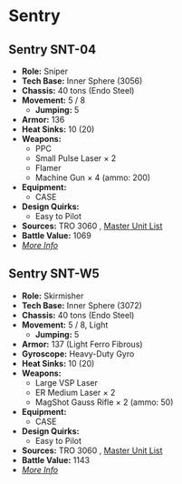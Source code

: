 # Sentry 

## Sentry SNT-04 

- **Role:** Sniper 
- **Tech Base:** Inner Sphere (3056) 
- **Chassis:** 40 tons (Endo Steel) 
- **Movement:** 5 / 8 
  - **Jumping:** 5 
- **Armor:** 136 
- **Heat Sinks:** 10 (20) 
- **Weapons:** 
  - PPC 
  - Small Pulse Laser × 2 
  - Flamer 
  - Machine Gun × 4 (ammo: 200) 
- **Equipment:** 
  - CASE 
- **Design Quirks:** 
  - Easy to Pilot 
- **Sources:** TRO 3060 , [Master Unit List](http://masterunitlist.info/Unit/Details/2866/sentry-snt-04) 
- **Battle Value:** 1069 
- [*More Info*](sentry/sentry_snt-04.md) 

## Sentry SNT-W5 

- **Role:** Skirmisher 
- **Tech Base:** Inner Sphere (3072) 
- **Chassis:** 40 tons (Endo Steel) 
- **Movement:** 5 / 8, Light 
  - **Jumping:** 5 
- **Armor:** 137 (Light Ferro Fibrous) 
- **Gyroscope:** Heavy-Duty Gyro 
- **Heat Sinks:** 10 (20) 
- **Weapons:** 
  - Large VSP Laser 
  - ER Medium Laser × 2 
  - MagShot Gauss Rifle × 2 (ammo: 50) 
- **Equipment:** 
  - CASE 
- **Design Quirks:** 
  - Easy to Pilot 
- **Sources:** TRO 3060 , [Master Unit List](http://masterunitlist.info/Unit/Details/2867/sentry-snt-w5) 
- **Battle Value:** 1143 
- [*More Info*](sentry/sentry_snt-w5.md) 

